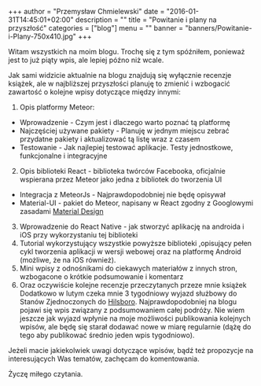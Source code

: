 +++
author = "Przemysław Chmielewski"
date = "2016-01-31T14:45:01+02:00"
description = ""
title = "Powitanie i plany na przyszłość"
categories = ["blog"]
menu = ""
banner = "banners/Powitanie-i-Plany-750x410.jpg"
+++

Witam wszystkich na moim blogu. Trochę się z tym spóźniłem, ponieważ jest to już piąty wpis, ale lepiej późno niż wcale.

Jak sami widzicie aktualnie na blogu znajdują się wyłącznie recenzje książek,  ale w najbliższej przyszłości planuję to zmienić i wzbogacić zawartość o kolejne wpisy dotyczące między innymi:

1. Opis platformy Meteor:
 * Wprowadzenie - Czym jest i dlaczego warto poznać tą platformę
 * Najczęściej używane pakiety - Planuję w jednym miejscu zebrać przydatne pakiety i aktualizować tą listę wraz z czasem
 * Testowanie - Jak najlepiej testować aplikacje. Testy jednostkowe, funkcjonalne i integracyjne
2. Opis biblioteki React - biblioteka twórców Facebooka, oficjalnie wspierana przez Meteor jako jedna z bibliotek do tworzenia UI
 * Integracja z MeteorJs - Najprawdopodobniej nie będę opisywał
 * Material-UI - pakiet do Meteor, napisany w React zgodny z Googlowymi zasadami [Material Design](https://www.google.com/design/spec/material-design/introduction.html)   
3. Wprowadzenie do React Native - jak stworzyć aplikację na androida i iOS przy wykorzystaniu tej biblioteki
4. Tutorial wykorzystujący wszystkie powyższe biblioteki ,opisujący pełen cykl tworzenia aplikacji w wersji webowej oraz na platformę Android (możliwe, że na iOS również).
5. Mini wpisy z odnośnikami do ciekawych materiałów z innych stron, wzbogacone o krótkie podsumowanie i komentarz
6. Oraz oczywiście kolejne recenzje przeczytanych przeze mnie książek
Dodatkowo w lutym czeka mnie 3 tygodniowy wyjazd służbowy do Stanów Zjednoczonych do [Hilsboro](https://www.google.pl/maps?q=Hillsboro&um=1&ie=UTF-8&sa=X&ved=0ahUKEwir67vk5dTKAhVCo3IKHZyUCM4Q_AUIBygB). Najprawdopodobniej na blogu pojawi się wpis związany z podsumowaniem całej podróży. Nie wiem jeszcze jak wyjazd wpłynie na moje możliwości publikowania kolejnych wpisów, ale będę się starał dodawać nowe w miarę regularnie (dążę do tego aby  publikować średnio jeden wpis tygodniowo).

Jeżeli macie jakiekolwiek uwagi dotyczące wpisów, bądź też propozycje na interesujących Was tematów, zachęcam do komentowania.

Życzę miłego czytania.